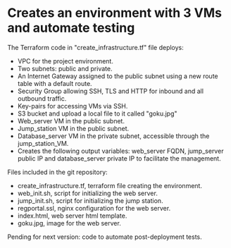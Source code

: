 # Creates an environment with 3 VMs and automate testing

The Terraform code in "create_infrastructure.tf" file deploys: 
- VPC for the project environment.
- Two subnets: public and private.
- An Internet Gateway assigned to the public subnet using a new route table with a default route.
- Security Group allowing SSH, TLS and HTTP for inbound and all outbound traffic.
- Key-pairs for accessing VMs via SSH.
- S3 bucket and upload a local file to it called "goku.jpg"
- Web_server VM in the public subnet.
- Jump_station VM in the public subnet.
- Database_server VM in the private subnet, accessible through the jump_station_VM.
- Creates the following output variables: web_server FQDN, jump_server public IP and database_server private IP to facilitate the management.

Files included in the git repository:
- create_infrastructure.tf, terraform file creating the environment.
- web_init.sh, script for initializing the web server.
- jump_init.sh, script for initializing the jump station.
- regportal.ssl, nginx configuration for the web server.
- index.html, web server html template.
- goku.jpg, image for the web server.

Pending for next version: code to automate post-deployment tests.
